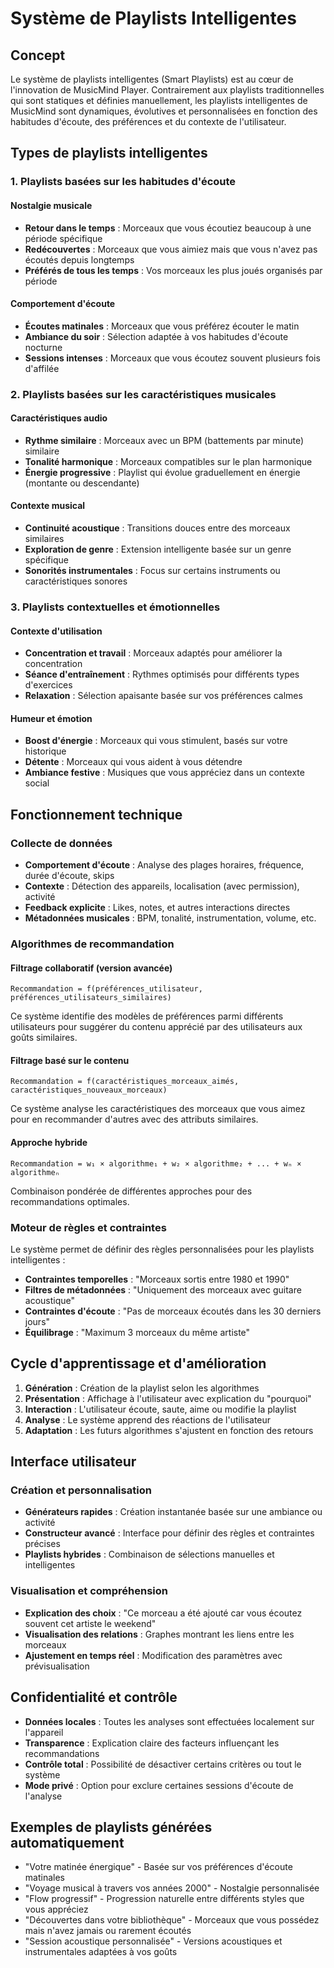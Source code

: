 # Système de Playlists Intelligentes

## Concept

Le système de playlists intelligentes (Smart Playlists) est au cœur de l'innovation de MusicMind Player. Contrairement aux playlists traditionnelles qui sont statiques et définies manuellement, les playlists intelligentes de MusicMind sont dynamiques, évolutives et personnalisées en fonction des habitudes d'écoute, des préférences et du contexte de l'utilisateur.

## Types de playlists intelligentes

### 1. Playlists basées sur les habitudes d'écoute

#### Nostalgie musicale
- **Retour dans le temps** : Morceaux que vous écoutiez beaucoup à une période spécifique
- **Redécouvertes** : Morceaux que vous aimiez mais que vous n'avez pas écoutés depuis longtemps
- **Préférés de tous les temps** : Vos morceaux les plus joués organisés par période

#### Comportement d'écoute
- **Écoutes matinales** : Morceaux que vous préférez écouter le matin
- **Ambiance du soir** : Sélection adaptée à vos habitudes d'écoute nocturne
- **Sessions intenses** : Morceaux que vous écoutez souvent plusieurs fois d'affilée

### 2. Playlists basées sur les caractéristiques musicales

#### Caractéristiques audio
- **Rythme similaire** : Morceaux avec un BPM (battements par minute) similaire
- **Tonalité harmonique** : Morceaux compatibles sur le plan harmonique
- **Énergie progressive** : Playlist qui évolue graduellement en énergie (montante ou descendante)

#### Contexte musical
- **Continuité acoustique** : Transitions douces entre des morceaux similaires
- **Exploration de genre** : Extension intelligente basée sur un genre spécifique
- **Sonorités instrumentales** : Focus sur certains instruments ou caractéristiques sonores

### 3. Playlists contextuelles et émotionnelles

#### Contexte d'utilisation
- **Concentration et travail** : Morceaux adaptés pour améliorer la concentration
- **Séance d'entraînement** : Rythmes optimisés pour différents types d'exercices
- **Relaxation** : Sélection apaisante basée sur vos préférences calmes

#### Humeur et émotion
- **Boost d'énergie** : Morceaux qui vous stimulent, basés sur votre historique
- **Détente** : Morceaux qui vous aident à vous détendre
- **Ambiance festive** : Musiques que vous appréciez dans un contexte social

## Fonctionnement technique

### Collecte de données
- **Comportement d'écoute** : Analyse des plages horaires, fréquence, durée d'écoute, skips
- **Contexte** : Détection des appareils, localisation (avec permission), activité
- **Feedback explicite** : Likes, notes, et autres interactions directes
- **Métadonnées musicales** : BPM, tonalité, instrumentation, volume, etc.

### Algorithmes de recommandation

#### Filtrage collaboratif (version avancée)
```
Recommandation = f(préférences_utilisateur, préférences_utilisateurs_similaires)
```
Ce système identifie des modèles de préférences parmi différents utilisateurs pour suggérer du contenu apprécié par des utilisateurs aux goûts similaires.

#### Filtrage basé sur le contenu
```
Recommandation = f(caractéristiques_morceaux_aimés, caractéristiques_nouveaux_morceaux)
```
Ce système analyse les caractéristiques des morceaux que vous aimez pour en recommander d'autres avec des attributs similaires.

#### Approche hybride
```
Recommandation = w₁ × algorithme₁ + w₂ × algorithme₂ + ... + wₙ × algorithmeₙ
```
Combinaison pondérée de différentes approches pour des recommandations optimales.

### Moteur de règles et contraintes

Le système permet de définir des règles personnalisées pour les playlists intelligentes :

- **Contraintes temporelles** : "Morceaux sortis entre 1980 et 1990"
- **Filtres de métadonnées** : "Uniquement des morceaux avec guitare acoustique"
- **Contraintes d'écoute** : "Pas de morceaux écoutés dans les 30 derniers jours"
- **Équilibrage** : "Maximum 3 morceaux du même artiste"

## Cycle d'apprentissage et d'amélioration

1. **Génération** : Création de la playlist selon les algorithmes
2. **Présentation** : Affichage à l'utilisateur avec explication du "pourquoi"
3. **Interaction** : L'utilisateur écoute, saute, aime ou modifie la playlist
4. **Analyse** : Le système apprend des réactions de l'utilisateur
5. **Adaptation** : Les futurs algorithmes s'ajustent en fonction des retours

## Interface utilisateur

### Création et personnalisation
- **Générateurs rapides** : Création instantanée basée sur une ambiance ou activité
- **Constructeur avancé** : Interface pour définir des règles et contraintes précises
- **Playlists hybrides** : Combinaison de sélections manuelles et intelligentes

### Visualisation et compréhension
- **Explication des choix** : "Ce morceau a été ajouté car vous écoutez souvent cet artiste le weekend"
- **Visualisation des relations** : Graphes montrant les liens entre les morceaux
- **Ajustement en temps réel** : Modification des paramètres avec prévisualisation

## Confidentialité et contrôle

- **Données locales** : Toutes les analyses sont effectuées localement sur l'appareil
- **Transparence** : Explication claire des facteurs influençant les recommandations
- **Contrôle total** : Possibilité de désactiver certains critères ou tout le système
- **Mode privé** : Option pour exclure certaines sessions d'écoute de l'analyse

## Exemples de playlists générées automatiquement

- "Votre matinée énergique" - Basée sur vos préférences d'écoute matinales
- "Voyage musical à travers vos années 2000" - Nostalgie personnalisée
- "Flow progressif" - Progression naturelle entre différents styles que vous appréciez
- "Découvertes dans votre bibliothèque" - Morceaux que vous possédez mais n'avez jamais ou rarement écoutés
- "Session acoustique personnalisée" - Versions acoustiques et instrumentales adaptées à vos goûts
